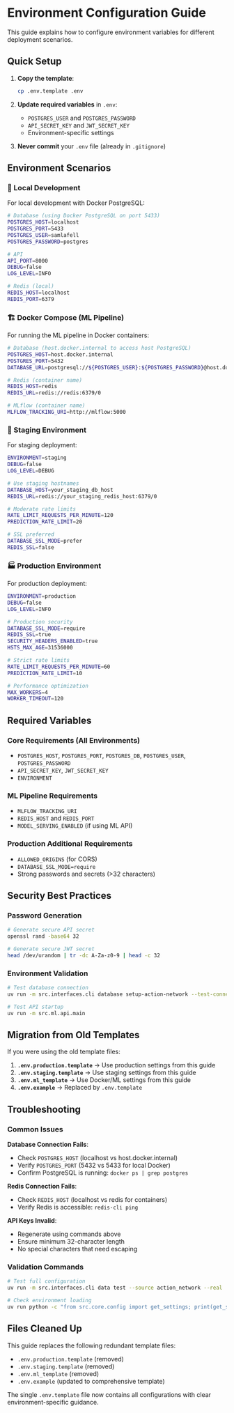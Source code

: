 # Environment Configuration Guide

This guide explains how to configure environment variables for different deployment scenarios.

## Quick Setup

1. **Copy the template**:
   ```bash
   cp .env.template .env
   ```

2. **Update required variables** in `.env`:
   - `POSTGRES_USER` and `POSTGRES_PASSWORD`
   - `API_SECRET_KEY` and `JWT_SECRET_KEY`
   - Environment-specific settings

3. **Never commit** your `.env` file (already in `.gitignore`)

## Environment Scenarios

### 🔧 Local Development

For local development with Docker PostgreSQL:

```bash
# Database (using Docker PostgreSQL on port 5433)
POSTGRES_HOST=localhost
POSTGRES_PORT=5433
POSTGRES_USER=samlafell
POSTGRES_PASSWORD=postgres

# API
API_PORT=8000
DEBUG=false
LOG_LEVEL=INFO

# Redis (local)
REDIS_HOST=localhost
REDIS_PORT=6379
```

### 🏗️ Docker Compose (ML Pipeline)

For running the ML pipeline in Docker containers:

```bash
# Database (host.docker.internal to access host PostgreSQL)
POSTGRES_HOST=host.docker.internal
POSTGRES_PORT=5432
DATABASE_URL=postgresql://${POSTGRES_USER}:${POSTGRES_PASSWORD}@host.docker.internal:5432/${POSTGRES_DB}

# Redis (container name)
REDIS_HOST=redis
REDIS_URL=redis://redis:6379/0

# MLflow (container name)
MLFLOW_TRACKING_URI=http://mlflow:5000
```

### 🚀 Staging Environment

For staging deployment:

```bash
ENVIRONMENT=staging
DEBUG=false
LOG_LEVEL=DEBUG

# Use staging hostnames
DATABASE_HOST=your_staging_db_host
REDIS_URL=redis://your_staging_redis_host:6379/0

# Moderate rate limits
RATE_LIMIT_REQUESTS_PER_MINUTE=120
PREDICTION_RATE_LIMIT=20

# SSL preferred
DATABASE_SSL_MODE=prefer
REDIS_SSL=false
```

### 🏭 Production Environment

For production deployment:

```bash
ENVIRONMENT=production
DEBUG=false
LOG_LEVEL=INFO

# Production security
DATABASE_SSL_MODE=require
REDIS_SSL=true
SECURITY_HEADERS_ENABLED=true
HSTS_MAX_AGE=31536000

# Strict rate limits
RATE_LIMIT_REQUESTS_PER_MINUTE=60
PREDICTION_RATE_LIMIT=10

# Performance optimization
MAX_WORKERS=4
WORKER_TIMEOUT=120
```

## Required Variables

### Core Requirements (All Environments)
- `POSTGRES_HOST`, `POSTGRES_PORT`, `POSTGRES_DB`, `POSTGRES_USER`, `POSTGRES_PASSWORD`
- `API_SECRET_KEY`, `JWT_SECRET_KEY`
- `ENVIRONMENT`

### ML Pipeline Requirements
- `MLFLOW_TRACKING_URI`
- `REDIS_HOST` and `REDIS_PORT`
- `MODEL_SERVING_ENABLED` (if using ML API)

### Production Additional Requirements
- `ALLOWED_ORIGINS` (for CORS)
- `DATABASE_SSL_MODE=require`
- Strong passwords and secrets (>32 characters)

## Security Best Practices

### Password Generation
```bash
# Generate secure API secret
openssl rand -base64 32

# Generate secure JWT secret  
head /dev/urandom | tr -dc A-Za-z0-9 | head -c 32
```

### Environment Validation
```bash
# Test database connection
uv run -m src.interfaces.cli database setup-action-network --test-connection

# Test API startup
uv run -m src.ml.api.main
```

## Migration from Old Templates

If you were using the old template files:

1. **`.env.production.template`** → Use production settings from this guide
2. **`.env.staging.template`** → Use staging settings from this guide  
3. **`.env.ml_template`** → Use Docker/ML settings from this guide
4. **`.env.example`** → Replaced by `.env.template`

## Troubleshooting

### Common Issues

**Database Connection Fails**:
- Check `POSTGRES_HOST` (localhost vs host.docker.internal)
- Verify `POSTGRES_PORT` (5432 vs 5433 for local Docker)
- Confirm PostgreSQL is running: `docker ps | grep postgres`

**Redis Connection Fails**:
- Check `REDIS_HOST` (localhost vs redis for containers)
- Verify Redis is accessible: `redis-cli ping`

**API Keys Invalid**:
- Regenerate using commands above
- Ensure minimum 32-character length
- No special characters that need escaping

### Validation Commands
```bash
# Test full configuration
uv run -m src.interfaces.cli data test --source action_network --real

# Check environment loading
uv run python -c "from src.core.config import get_settings; print(get_settings().model_dump())"
```

## Files Cleaned Up

This guide replaces the following redundant template files:
- `.env.production.template` (removed)
- `.env.staging.template` (removed)  
- `.env.ml_template` (removed)
- `.env.example` (updated to comprehensive template)

The single `.env.template` file now contains all configurations with clear environment-specific guidance.